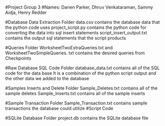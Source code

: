 #Project Group 3
#Names: Darien Parker, Dhruv Venkataraman, Sammy Aidja, Henry Redder

#Database Data Extraction Folder
data.csv contains the database data that the python code uses
project_script.py contains the python code for  converting the data into sql insert statements
script_insert_output.txt contains the output sql statements that the script products

#Queries Folder
WorksheetTwoExtraQueries.txt and WorksheetTwoSimpleQueries. txt contains the desired queries from Checkpoints

#Raw Database SQL Code Folder
database_data.txt contains all of the SQL code for the data base 
It is a combination of the python script output and the other data we added to the database

#Samples Inserts and Delete Folder
Sample_Deletes.txt contains all of the sample deletes
Sample_Inserts.txt contains all of the sample inserts

#Sample Transaction Folder
Sample_Transaction.txt contains sample transactions the database could utilize
#Script Code

#SQLite Database Folder
project.db contains the SQLite database file 

